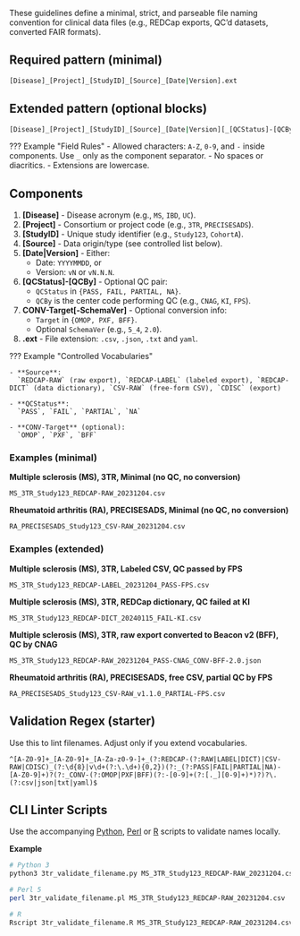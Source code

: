 These guidelines define a minimal, strict, and parseable file naming convention for clinical data files (e.g., REDCap exports, QC’d datasets, converted FAIR formats).

## Required pattern (minimal)

```bash
[Disease]_[Project]_[StudyID]_[Source]_[Date|Version].ext
```

## Extended pattern (optional blocks)

```bash
[Disease]_[Project]_[StudyID]_[Source]_[Date|Version][_[QCStatus]-[QCBy]][_CONV-[Target][-SchemaVer]].ext
```
??? Example "Field Rules"
    - Allowed characters: `A-Z`, `0-9`, and `-` inside components. Use `_` only as the component separator.
    - No spaces or diacritics.
    - Extensions are lowercase.

## Components

1. **[Disease]** - Disease acronym (e.g., `MS`, `IBD`, `UC`).
2. **[Project]** - Consortium or project code (e.g., `3TR`, `PRECISESADS`).
3. **[StudyID]** - Unique study identifier (e.g., `Study123`, `CohortA`).
4. **[Source]** - Data origin/type (see controlled list below).
5. **[Date|Version]** - Either:
    - Date: `YYYYMMDD`, or
    - Version: `vN` or `vN.N.N`.
6. **[QCStatus]-[QCBy]** - Optional QC pair:
    - `QCStatus` in `{PASS, FAIL, PARTIAL, NA}`.
    - `QCBy` is the center code performing QC (e.g., `CNAG`, `KI`, `FPS`).
7. **CONV-Target[-SchemaVer]** - Optional conversion info:
    - `Target` in `{OMOP, PXF, BFF}`.
    - Optional `SchemaVer` (e.g., `5_4`, `2.0`).
8. **.ext** - File extension: `.csv`, `.json`, `.txt` and `yaml`.

??? Example "Controlled Vocabularies"

    - **Source**:  
      `REDCAP-RAW` (raw export), `REDCAP-LABEL` (labeled export), `REDCAP-DICT` (data dictionary), `CSV-RAW` (free-form CSV), `CDISC` (export)

    - **QCStatus**:  
      `PASS`, `FAIL`, `PARTIAL`, `NA`

    - **CONV-Target** (optional):  
      `OMOP`, `PXF`, `BFF`

### Examples (minimal)

**Multiple sclerosis (MS), 3TR, Minimal (no QC, no conversion)**  
```
MS_3TR_Study123_REDCAP-RAW_20231204.csv
```

**Rheumatoid arthritis (RA), PRECISESADS, Minimal (no QC, no conversion)** 
```
RA_PRECISESADS_Study123_CSV-RAW_20231204.csv
```

### Examples (extended)

**Multiple sclerosis (MS), 3TR, Labeled CSV, QC passed by FPS**  
```
MS_3TR_Study123_REDCAP-LABEL_20231204_PASS-FPS.csv
```

**Multiple sclerosis (MS), 3TR, REDCap dictionary, QC failed at KI**  
```
MS_3TR_Study123_REDCAP-DICT_20240115_FAIL-KI.csv
```

**Multiple sclerosis (MS), 3TR, raw export converted to Beacon v2 (BFF), QC by CNAG**  
```
MS_3TR_Study123_REDCAP-RAW_20231204_PASS-CNAG_CONV-BFF-2.0.json
```

**Rheumatoid arthritis (RA), PRECISESADS, free CSV, partial QC by FPS**  
```
RA_PRECISESADS_Study123_CSV-RAW_v1.1.0_PARTIAL-FPS.csv
```

## Validation Regex (starter)

Use this to lint filenames. Adjust only if you extend vocabularies.

```
^[A-Z0-9]+_[A-Z0-9]+_[A-Za-z0-9-]+_(?:REDCAP-(?:RAW|LABEL|DICT)|CSV-RAW|CDISC)_(?:\d{8}|v\d+(?:\.\d+){0,2})(?:_(?:PASS|FAIL|PARTIAL|NA)-[A-Z0-9]+)?(?:_CONV-(?:OMOP|PXF|BFF)(?:-[0-9]+(?:[._][0-9]+)*)?)?\.(?:csv|json|txt|yaml)$
```

## CLI Linter Scripts

Use the accompanying [Python](https://github.com/CNAG-Biomedical-Informatics/omicsdm-documentation/blob/main/docs/content/3tr-specific/3tr_validate_filename.py), [Perl](https://github.com/CNAG-Biomedical-Informatics/omicsdm-documentation/blob/main/docs/content/3tr-specific/3tr_validate_filename.pl) or [R](https://github.com/CNAG-Biomedical-Informatics/omicsdm-documentation/blob/main/docs/content/3tr-specific/3tr_validate_filename.R) scripts to validate names locally.

**Example**

```bash
# Python 3
python3 3tr_validate_filename.py MS_3TR_Study123_REDCAP-RAW_20231204.csv

# Perl 5
perl 3tr_validate_filename.pl MS_3TR_Study123_REDCAP-RAW_20231204.csv 

# R
Rscript 3tr_validate_filename.R MS_3TR_Study123_REDCAP-RAW_20231204.csv
```
